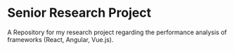 # Senior Research Project
 A Repository for my research project regarding the performance analysis of frameworks (React, Angular, Vue.js).

